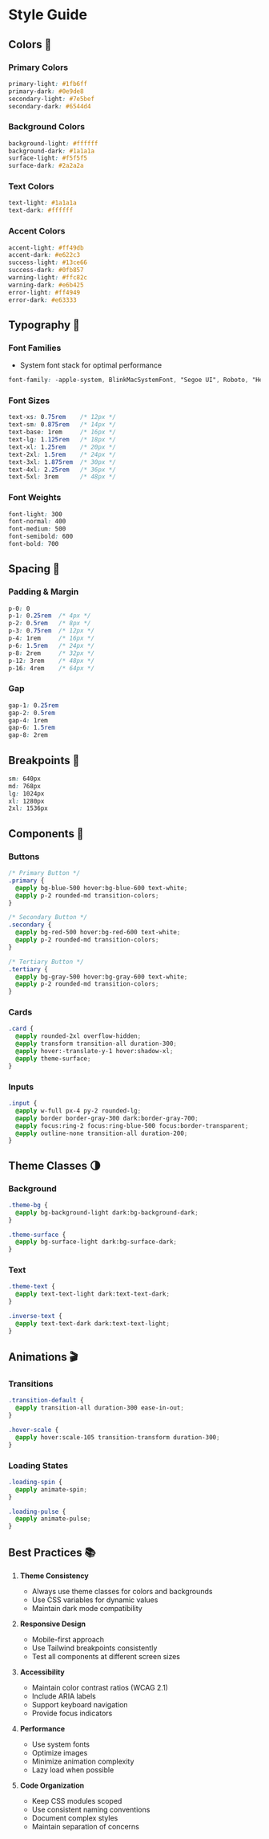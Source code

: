 # Style Guide

## Colors 🎨

### Primary Colors
```css
primary-light: #1fb6ff
primary-dark: #0e9de8
secondary-light: #7e5bef
secondary-dark: #6544d4
```

### Background Colors
```css
background-light: #ffffff
background-dark: #1a1a1a
surface-light: #f5f5f5
surface-dark: #2a2a2a
```

### Text Colors
```css
text-light: #1a1a1a
text-dark: #ffffff
```

### Accent Colors
```css
accent-light: #ff49db
accent-dark: #e622c3
success-light: #13ce66
success-dark: #0fb857
warning-light: #ffc82c
warning-dark: #e6b425
error-light: #ff4949
error-dark: #e63333
```

## Typography 📝

### Font Families
- System font stack for optimal performance
```css
font-family: -apple-system, BlinkMacSystemFont, "Segoe UI", Roboto, "Helvetica Neue", Arial, sans-serif
```

### Font Sizes
```css
text-xs: 0.75rem    /* 12px */
text-sm: 0.875rem   /* 14px */
text-base: 1rem     /* 16px */
text-lg: 1.125rem   /* 18px */
text-xl: 1.25rem    /* 20px */
text-2xl: 1.5rem    /* 24px */
text-3xl: 1.875rem  /* 30px */
text-4xl: 2.25rem   /* 36px */
text-5xl: 3rem      /* 48px */
```

### Font Weights
```css
font-light: 300
font-normal: 400
font-medium: 500
font-semibold: 600
font-bold: 700
```

## Spacing 📏

### Padding & Margin
```css
p-0: 0
p-1: 0.25rem  /* 4px */
p-2: 0.5rem   /* 8px */
p-3: 0.75rem  /* 12px */
p-4: 1rem     /* 16px */
p-6: 1.5rem   /* 24px */
p-8: 2rem     /* 32px */
p-12: 3rem    /* 48px */
p-16: 4rem    /* 64px */
```

### Gap
```css
gap-1: 0.25rem
gap-2: 0.5rem
gap-4: 1rem
gap-6: 1.5rem
gap-8: 2rem
```

## Breakpoints 📱

```css
sm: 640px
md: 768px
lg: 1024px
xl: 1280px
2xl: 1536px
```

## Components 🧩

### Buttons
```css
/* Primary Button */
.primary {
  @apply bg-blue-500 hover:bg-blue-600 text-white;
  @apply p-2 rounded-md transition-colors;
}

/* Secondary Button */
.secondary {
  @apply bg-red-500 hover:bg-red-600 text-white;
  @apply p-2 rounded-md transition-colors;
}

/* Tertiary Button */
.tertiary {
  @apply bg-gray-500 hover:bg-gray-600 text-white;
  @apply p-2 rounded-md transition-colors;
}
```

### Cards
```css
.card {
  @apply rounded-2xl overflow-hidden;
  @apply transform transition-all duration-300;
  @apply hover:-translate-y-1 hover:shadow-xl;
  @apply theme-surface;
}
```

### Inputs
```css
.input {
  @apply w-full px-4 py-2 rounded-lg;
  @apply border border-gray-300 dark:border-gray-700;
  @apply focus:ring-2 focus:ring-blue-500 focus:border-transparent;
  @apply outline-none transition-all duration-200;
}
```

## Theme Classes 🌗

### Background
```css
.theme-bg {
  @apply bg-background-light dark:bg-background-dark;
}

.theme-surface {
  @apply bg-surface-light dark:bg-surface-dark;
}
```

### Text
```css
.theme-text {
  @apply text-text-light dark:text-text-dark;
}

.inverse-text {
  @apply text-text-dark dark:text-text-light;
}
```

## Animations 🎬

### Transitions
```css
.transition-default {
  @apply transition-all duration-300 ease-in-out;
}

.hover-scale {
  @apply hover:scale-105 transition-transform duration-300;
}
```

### Loading States
```css
.loading-spin {
  @apply animate-spin;
}

.loading-pulse {
  @apply animate-pulse;
}
```

## Best Practices 📚

1. **Theme Consistency**
   - Always use theme classes for colors and backgrounds
   - Use CSS variables for dynamic values
   - Maintain dark mode compatibility

2. **Responsive Design**
   - Mobile-first approach
   - Use Tailwind breakpoints consistently
   - Test all components at different screen sizes

3. **Accessibility**
   - Maintain color contrast ratios (WCAG 2.1)
   - Include ARIA labels
   - Support keyboard navigation
   - Provide focus indicators

4. **Performance**
   - Use system fonts
   - Optimize images
   - Minimize animation complexity
   - Lazy load when possible

5. **Code Organization**
   - Keep CSS modules scoped
   - Use consistent naming conventions
   - Document complex styles
   - Maintain separation of concerns